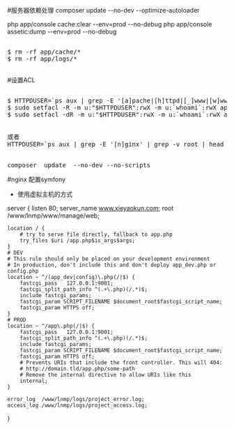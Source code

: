 #服务器依赖处理
composer update --no-dev --optimize-autoloader

php app/console cache:clear  --env=prod --no-debug
php app/console assetic:dump --env=prod --no-debug
<pre>

$ rm -rf app/cache/*
$ rm -rf app/logs/*

</pre>



#设置ACL

<pre>

$ HTTPDUSER=`ps aux | grep -E '[a]pache|[h]ttpd|[_]www|[w]ww-data|[n]ginx' | grep -v root | head -1 | cut -d\  -f1`
$ sudo setfacl -R -m u:"$HTTPDUSER":rwX -m u:`whoami`:rwX app/cache app/logs
$ sudo setfacl -dR -m u:"$HTTPDUSER":rwX -m u:`whoami`:rwX app/cache app/logs


或者
HTTPDUSER=`ps aux | grep -E '[n]ginx' | grep -v root | head -1 | cut -d\  -f1`


composer  update  --no-dev --no-scripts
</pre>



#nginx 配置symfony
* 使用虚拟主机的方式

    
server {
    listen       80;
    server_name  www.xieyaokun.com;
    root /www/lnmp/www/manage/web;

    location / {
        # try to serve file directly, fallback to app.php
        try_files $uri /app.php$is_args$args;
    }
    # DEV
    # This rule should only be placed on your development environment
    # In production, don't include this and don't deploy app_dev.php or config.php
    location ~ ^/(app_dev|config)\.php(/|$) {
        fastcgi_pass   127.0.0.1:9001;
        fastcgi_split_path_info ^(.+\.php)(/.*)$;
        include fastcgi_params;
        fastcgi_param SCRIPT_FILENAME $document_root$fastcgi_script_name;
        fastcgi_param HTTPS off;
    }
    # PROD
    location ~ ^/app\.php(/|$) {
        fastcgi_pass   127.0.0.1:9001;
        fastcgi_split_path_info ^(.+\.php)(/.*)$;
        include fastcgi_params;
        fastcgi_param SCRIPT_FILENAME $document_root$fastcgi_script_name;
        fastcgi_param HTTPS off;
        # Prevents URIs that include the front controller. This will 404:
        # http://domain.tld/app.php/some-path
        # Remove the internal directive to allow URIs like this
        internal;
    }

    error_log  /www/lnmp/logs/project_error.log;
    access_log /www/lnmp/logs/project_access.log;
}
    
    



